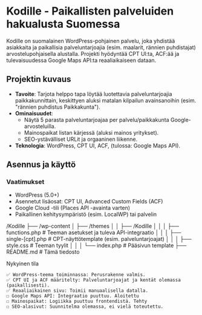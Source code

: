 # Kodille - Paikallisten palveluiden hakualusta Suomessa

Kodille on suomalainen WordPress-pohjainen palvelu, joka yhdistää asiakkaita ja paikallisia palveluntarjoajia (esim. maalarit, rännien puhdistajat) arvostelupohjaisella alustalla. Projekti hyödyntää CPT UI:ta, ACF:ää ja tulevaisuudessa Google Maps API:ta reaaliaikaiseen dataan.

## Projektin kuvaus
- **Tavoite**: Tarjota helppo tapa löytää luotettavia palveluntarjoajia paikkakunnittain, keskittyen aluksi matalan kilpailun avainsanoihin (esim. "rännien puhdistus Paikkakunta").
- **Ominaisuudet**:
  - Näytä 5 parasta palveluntarjoajaa per palvelu/paikkakunta Google-arvosteluilla.
  - Mainospaikat listan kärjessä (aluksi mainos yritykset).
  - SEO-ystävälliset URLit ja orgaaninen liikenne.
- **Teknologia**: WordPress, CPT UI, ACF, (tulossa: Google Maps API).

## Asennus ja käyttö
### Vaatimukset
- WordPress (5.0+)
- Asennetut lisäosat: CPT UI, Advanced Custom Fields (ACF)
- Google Cloud -tili (Places API -avainta varten)
- Paikallinen kehitysympäristö (esim. LocalWP) tai palvelin

/Kodille
├── /wp-content
│   ├── /themes
│   │   ├── /Kodille
│   │   │   ├── functions.php       # Teeman asetukset ja tuleva API-integraatio
│   │   │   ├── single-[cpt].php    # CPT-näyttötemplate (esim. palveluntarjoajat)
│   │   │   ├── style.css           # Teeman tyylit
│   │   │   └── index.php           # Pääsivun template
├── README.md                       # Tämä tiedosto

Nykyinen tila

    ✅ WordPress-teema toiminnassa: Perusrakenne valmis.
    ✅ CPT UI ja ACF määritelty: Palveluntarjoajat ja kentät olemassa (paikallisesti).
    ✅ Reaaliaikainen sivu: Toimii manuaalisella datalla.
    ☐ Google Maps API: Integraatio puuttuu. Aloitettu
    ☐ Mainospaikat: Logiikka puuttuu frontendistä. Tehty
    ☐ SEO-alasivut: Suunnitelma olemassa, ei vielä toteutettu.
